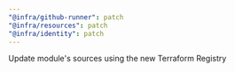 ```yaml
---
"@infra/github-runner": patch
"@infra/resources": patch
"@infra/identity": patch
---
```


Update module's sources using the new Terraform Registry
